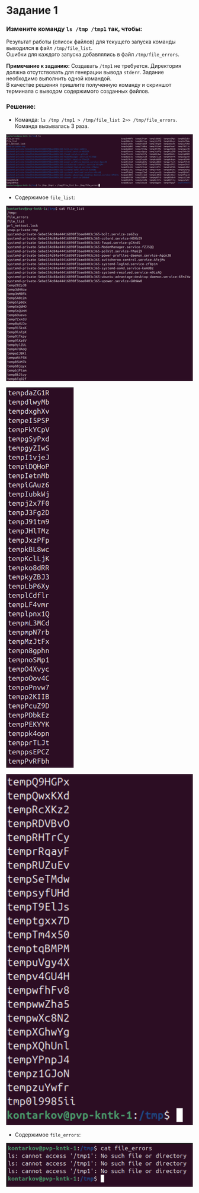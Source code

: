 # Задание 1
### Измените команду `ls /tmp /tmp1` так, чтобы:

Результат работы (список файлов) для текущего запуска команды выводился в файл `/tmp/file_list`.  
Ошибки для каждого запуска добавлялись в файл `/tmp/file_errors`.  

__Примечание к заданию:__
Создавать `/tmp1` не требуется. Директория должна отсутствовать для генерации вывода `stderr`.
Задание необходимо выполнить одной командой.  
В качестве решения пришлите полученную команду и скриншот терминала с выводом содержимого созданных файлов.  

### Решение:
* Команда: `ls /tmp /tmp1 > /tmp/file_list 2>> /tmp/file_errors`.  
Команда вызывалась 3 раза.  

![Команда ls](./images/1_1.png)  

* Содержимое `file_list`:

![file_list_1](./images/1_2.png)  

![file_list_2](./images/1_3.png)  

![file_list_3](./images/1_4.png)  

* Содержимое `file_errors`:

![file_errors](./images/1_5.png) 
